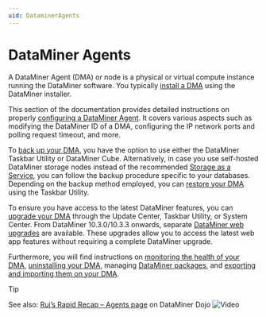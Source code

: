 ```yaml
---
uid: DataminerAgents
---
```


# DataMiner Agents

A DataMiner Agent (DMA) or node is a physical or virtual compute instance running the DataMiner software. You typically [install a DMA](xref:Installing_a_DataMiner_Agent) using the DataMiner installer.

This section of the documentation provides detailed instructions on properly [configuring a DataMiner Agent](xref:Changing_the_DMA_ID). It covers various aspects such as modifying the DataMiner ID of a DMA, configuring the IP network ports and polling request timeout, and more.

To [back up your DMA](xref:Backing_up_a_DataMiner_Agent), you have the option to use either the DataMiner Taskbar Utility or DataMiner Cube. Alternatively, in case you use self-hosted DataMiner storage nodes instead of the recommended [Storage as a Service](xref:STaaS), you can follow the backup procedure specific to your databases. Depending on the backup method employed, you can [restore your DMA](xref:Restoring_a_DataMiner_Agent) using the Taskbar Utility.

To ensure you have access to the latest DataMiner features, you can [upgrade your DMA](xref:Upgrading_a_DataMiner_Agent) through the Update Center, Taskbar Utility, or System Center. From DataMiner 10.3.0/10.3.3 onwards, separate [DataMiner web upgrades](xref:Upgrading_Downgrading_Webapps) are available. These upgrades allow you to access the latest web app features without requiring a complete DataMiner upgrade.

Furthermore, you will find instructions on [monitoring the health of your DMA](xref:Health_Assessment_Guidelines_for_DataMiner_Agent), [uninstalling your DMA](xref:Uninstalling_a_DataMiner_Agent), managing [DataMiner packages](xref:DataMiner_packages), and [exporting and importing them on your DMA](xref:Exporting_and_importing_packages_on_a_DMA).

> [!TIP]
> See also: [Rui’s Rapid Recap – Agents page](https://community.dataminer.services/video/ruis-rapid-recap-agents-page/) on DataMiner Dojo ![Video](~/user-guide/images/video_Duo.png)
